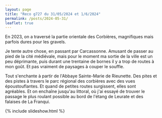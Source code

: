 ```yaml
---
layout: page
title: "Reco g727 du 31/05/2024 et 1/6/2024"
permalink: /posts/2024-05-31/
leaflet: true
---
```

En 2023, on a traversé la partie orientale des Corbières, magnifiques mais parfois dures pour les gravels.

Je tente autre chose, en passant par Carcassonne. Amusant de passer au pied de la cité médiévale, mais pour le moment ma sortie de la ville est un peu déprimante, puis durant une trentaine de bornes il y a trop de routes à mon goût.
Et pas vraiment de paysages à couper le souffle.

Tout s'enchante à partir de l'Abbaye Sainte-Marie de Rieunette. Des pites et des pistes à travers le parc régional des corbières avec des vues époustouflantes. Et quand de petites routes surgissent, elles sont agréables. Et on enchaîne jusqu'au littoral, où j'ai essayé de trouver le passage le plus roulant possible au bord de l'étang de Leurate et des falaises de La Franqui.

{% include slideshow.html %}